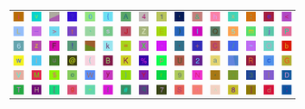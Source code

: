 <table>
<tr>
<td><img src="69.gif"></td>
<td><img src="76.gif"></td>
<td><img src="gr3.gif"></td>
<td><img src="3F.gif"></td>
<td><img src="30.gif"></td>
<td><img src="7B.gif"></td>
<td><img src="41.gif"></td>
<td><img src="34.gif"></td>
<td><img src="31.gif"></td>
<td><img src="27.gif"></td>
<td><img src="26.gif"></td>
<td><img src="68.gif"></td>
<td><img src="78.gif"></td>
<td><img src="3A.gif"></td>
<td><img src="65.gif"></td>
<td><img src="3C.gif"></td>
</tr>
<tr>
<td><img src="4C.gif"></td>
<td><img src="5F.gif"></td>
<td><img src="3E.gif"></td>
<td><img src="74.gif"></td>
<td><img src="60.gif"></td>
<td><img src="73.gif"></td>
<td><img src="4A.gif"></td>
<td><img src="5A.gif"></td>
<td><img src="45.gif"></td>
<td><img src="29.gif"></td>
<td><img src="6C.gif"></td>
<td><img src="51.gif"></td>
<td><img src="35.gif"></td>
<td><img src="6D.gif"></td>
<td><img src="6A.gif"></td>
<td><img src="50.gif"></td>
</tr>
<tr>
<td><img src="36.gif"></td>
<td><img src="7A.gif"></td>
<td><img src="46.gif"></td>
<td><img src="21.gif"></td>
<td><img src="gr2.gif"></td>
<td><img src="6B.gif"></td>
<td><img src="3D.gif"></td>
<td><img src="58.gif"></td>
<td><img src="2D.gif"></td>
<td><img src="2C.gif"></td>
<td><img src="2B.gif"></td>
<td><img src="43.gif"></td>
<td><img src="2F.gif"></td>
<td><img src="7E.gif"></td>
<td><img src="4F.gif"></td>
<td><img src="62.gif"></td>
</tr>
<tr>
<td><img src="77.gif"></td>
<td><img src="49.gif"></td>
<td><img src="75.gif"></td>
<td><img src="40.gif"></td>
<td><img src="28.gif"></td>
<td><img src="42.gif"></td>
<td><img src="4B.gif"></td>
<td><img src="25.gif"></td>
<td><img src="70.gif"></td>
<td><img src="55.gif"></td>
<td><img src="32.gif"></td>
<td><img src="61.gif"></td>
<td><img src="gr1.gif"></td>
<td><img src="52.gif"></td>
<td><img src="63.gif"></td>
<td><img src="47.gif"></td>
</tr>
<tr>
<td><img src="56.gif"></td>
<td><img src="4D.gif"></td>
<td><img src="24.gif"></td>
<td><img src="6F.gif"></td>
<td><img src="57.gif"></td>
<td><img src="79.gif"></td>
<td><img src="7D.gif"></td>
<td><img src="59.gif"></td>
<td><img src="72.gif"></td>
<td><img src="39.gif"></td>
<td><img src="4E.gif"></td>
<td><img src="2A.gif"></td>
<td><img src="2E.gif"></td>
<td><img src="33.gif"></td>
<td><img src="7C.gif"></td>
<td><img src="44.gif"></td>
</tr>
<tr>
<td><img src="54.gif"></td>
<td><img src="48.gif"></td>
<td><img src="5B.gif"></td>
<td><img src="67.gif"></td>
<td><img src="22.gif"></td>
<td><img src="66.gif"></td>
<td><img src="23.gif"></td>
<td><img src="71.gif"></td>
<td><img src="37.gif"></td>
<td><img src="53.gif"></td>
<td><img src="6E.gif"></td>
<td><img src="5E.gif"></td>
<td><img src="38.gif"></td>
<td><img src="5D.gif"></td>
<td><img src="64.gif"></td>
<td><img src="3B.gif"></td>
</tr>
</table>
